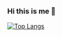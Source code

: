 ### Hi this is me 👋
[![Top Langs](https://github-readme-stats.vercel.app/api/top-langs/?username=devbasilinnia&layout=compact)](https://github.com/devbasilinnia/github-readme-stats)
